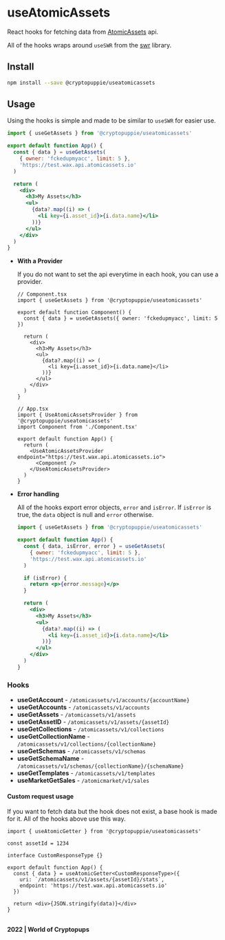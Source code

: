 # useAtomicAssets

React hooks for fetching data from [AtomicAssets](https://wax.api.atomicassets.io/atomicassets/docs/swagger/) api.

All of the hooks wraps around `useSWR` from the [swr](https://swr.vercel.app) library.

## Install

```sh
npm install --save @cryptopuppie/useatomicassets
```

## Usage

Using the hooks is simple and made to be similar to `useSWR` for easier use.

```jsx
import { useGetAssets } from '@cryptopuppie/useatomicassets'

export default function App() {
  const { data } = useGetAssets(
    { owner: 'fckedupmyacc', limit: 5 },
    'https://test.wax.api.atomicassets.io'
  )

  return (
    <div>
      <h3>My Assets</h3>
      <ul>
        {data?.map((i) => (
          <li key={i.asset_id}>{i.data.name}</li>
        ))}
      </ul>
    </div>
  )
}
```

- **With a Provider**

  If you do not want to set the api everytime in each hook, you can use a provider.

  ```tsx
  // Component.tsx
  import { useGetAssets } from '@cryptopuppie/useatomicassets'

  export default function Component() {
    const { data } = useGetAssets({ owner: 'fckedupmyacc', limit: 5 })

    return (
      <div>
        <h3>My Assets</h3>
        <ul>
          {data?.map((i) => (
            <li key={i.asset_id}>{i.data.name}</li>
          ))}
        </ul>
      </div>
    )
  }

  // App.tsx
  import { UseAtomicAssetsProvider } from '@cryptopuppie/useatomicassets'
  import Component from './Component.tsx'

  export default function App() {
    return (
      <UseAtomicAssetsProvider endpoint="https://test.wax.api.atomicassets.io">
        <Component />
      </UseAtomicAssetsProvider>
    )
  }
  ```

- **Error handling**

  All of the hooks export error objects, `error` and `isError`.
  If `isError` is true, the `data` object is null and `error` otherwise.

  ```jsx
  import { useGetAssets } from '@cryptopuppie/useatomicassets'

  export default function App() {
    const { data, isError, error } = useGetAssets(
      { owner: 'fckedupmyacc', limit: 5 },
      'https://test.wax.api.atomicassets.io'
    )

    if (isError) {
      return <p>{error.message}</p>
    }

    return (
      <div>
        <h3>My Assets</h3>
        <ul>
          {data?.map((i) => (
            <li key={i.asset_id}>{i.data.name}</li>
          ))}
        </ul>
      </div>
    )
  }
  ```

### Hooks

- **useGetAccount** - `/atomicassets/v1/accounts/{accountName}`
- **useGetAccounts** - `/atomicassets/v1/accounts`
- **useGetAssets** - `/atomicassets/v1/assets`
- **useGetAssetID** - `/atomicassets/v1/assets/{assetId}`
- **useGetCollections** - `/atomicassets/v1/collections`
- **useGetCollectionName** - `/atomicassets/v1/collections/{collectionName}`
- **useGetSchemas** - `/atomicassets/v1/schemas`
- **useGetSchemaName** - `/atomicassets/v1/schemas/{collectionName}/{schemaName}`
- **useGetTemplates** - `/atomicassets/v1/templates`
- **useMarketGetSales** - `/atomicmarket/v1/sales`

#### Custom request usage

If you want to fetch data but the hook does not exist, a base hook is made for it.
All of the hooks above use this way.

```tsx
import { useAtomicGetter } from '@cryptopuppie/useatomicassets'

const assetId = 1234

interface CustomResponseType {}

export default function App() {
  const { data } = useAtomicGetter<CustomResponseType>({
    uri: `/atomicassets/v1/assets/{assetId}/stats`,
    endpoint: 'https://test.wax.api.atomicassets.io'
  })

  return <div>{JSON.stringify(data)}</div>
}
```

##

**2022 | World of Cryptopups**

